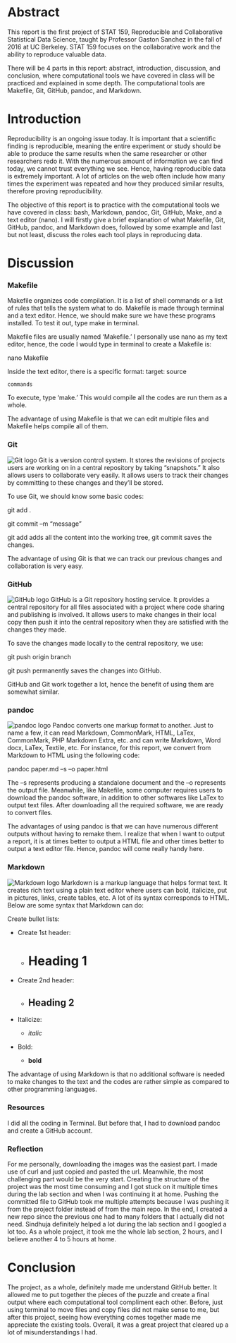 Abstract
========

This report is the first project of STAT 159, Reproducible and
Collaborative Statistical Data Science, taught by Professor Gaston
Sanchez in the fall of 2016 at UC Berkeley. STAT 159 focuses on the
collaborative work and the ability to reproduce valuable data.

There will be 4 parts in this report: abstract, introduction,
discussion, and conclusion, where computational tools we have covered in
class will be practiced and explained in some depth. The computational
tools are Makefile, Git, GitHub, pandoc, and Markdown.

Introduction
============

Reproducibility is an ongoing issue today. It is important that a
scientific finding is reproducible, meaning the entire experiment or
study should be able to produce the same results when the same
researcher or other researchers redo it. With the numerous amount of
information we can find today, we cannot trust everything we see. Hence,
having reproducible data is extremely important. A lot of articles on
the web often include how many times the experiment was repeated and how
they produced similar results, therefore proving reproducibility.

The objective of this report is to practice with the computational tools
we have covered in class: bash, Markdown, pandoc, Git, GitHub, Make, and
a text editor (nano). I will firstly give a brief explanation of what
Makefile, Git, GitHub, pandoc, and Markdown does, followed by some
example and last but not least, discuss the roles each tool plays in
reproducing data.

Discussion
==========

### Makefile

Makefile organizes code compilation. It is a list of shell commands or a
list of rules that tells the system what to do. Makefile is made through
terminal and a text editor. Hence, we should make sure we have these
programs installed. To test it out, type make in terminal.

Makefile files are usually named ‘Makefile.’ I personally use nano as my
text editor, hence, the code I would type in terminal to create a
Makefile is:

nano Makefile

Inside the text editor, there is a specific format: target: source

    commands

To execute, type ‘make.’ This would compile all the codes are run them
as a whole.

The advantage of using Makefile is that we can edit multiple files and
Makefile helps compile all of them.

### Git

![Git logo](sections/Project1/images/git-logo.png) Git is a version
control system. It stores the revisions of projects users are working on
in a central repository by taking “snapshots.” It also allows users to
collaborate very easily. It allows users to track their changes by
committing to these changes and they’ll be stored.

To use Git, we should know some basic codes:

git add .

git commit –m “message”

git add adds all the content into the working tree, git commit saves the
changes.

The advantage of using Git is that we can track our previous changes and
collaboration is very easy.

### GitHub

![GitHub logo](sections/Project1/images/github-logo.png) GitHub is a Git
repository hosting service. It provides a central repository for all
files associated with a project where code sharing and publishing is
involved. It allows users to make changes in their local copy then push
it into the central repository when they are satisfied with the changes
they made.

To save the changes made locally to the central repository, we use:

git push origin branch

git push permanently saves the changes into GitHub.

GitHub and Git work together a lot, hence the benefit of using them are
somewhat similar.

### pandoc

![pandoc logo](sections/Project1/images/pandoc-logo.png) Pandoc converts
one markup format to another. Just to name a few, it can read Markdown,
CommonMark, HTML, LaTex, CommonMark, PHP Markdown Extra, etc. and can
write Markdown, Word docx, LaTex, Textile, etc. For instance, for this
report, we convert from Markdown to HTML using the following code:

pandoc paper.md –s –o paper.html

The –s represents producing a standalone document and the –o represents
the output file. Meanwhile, like Makefile, some computer requires users
to download the pandoc software, in addition to other softwares like
LaTex to output text files. After downloading all the required software,
we are ready to convert files.

The advantages of using pandoc is that we can have numerous different
outputs without having to remake them. I realize that when I want to
output a report, it is at times better to output a HTML file and other
times better to output a text editor file. Hence, pandoc will come
really handy here.

### Markdown

![Markdown logo](sections/Project1/images/markdown-logo.png) Markdown is
a markup language that helps format text. It creates rich text using a
plain text editor where users can bold, italicize, put in pictures,
links, create tables, etc. A lot of its syntax corresponds to HTML.
Below are some syntax that Markdown can do:

Create bullet lists:

-   Create 1st header:

    -   Heading 1
        =========

-   Create 2nd header:

    -   Heading 2
        ---------

-   Italicize:

    -   *italic*
-   Bold:

    -   **bold**

The advantage of using Markdown is that no additional software is needed
to make changes to the text and the codes are rather simple as compared
to other programming languages.

### Resources

I did all the coding in Terminal. But before that, I had to download
pandoc and create a GitHub account.

### Reflection

For me personally, downloading the images was the easiest part. I made
use of curl and just copied and pasted the url. Meanwhile, the most
challenging part would be the very start. Creating the structure of the
project was the most time consuming and I got stuck on it multiple times
during the lab section and when I was continuing it at home. Pushing the
committed file to GitHub took me multiple attempts because I was pushing
it from the project folder instead of from the main repo. In the end, I
created a new repo since the previous one had to many folders that I
actually did not need. Sindhuja definitely helped a lot during the lab
section and I googled a lot too. As a whole project, it took me the
whole lab section, 2 hours, and I believe another 4 to 5 hours at home.

Conclusion
==========

The project, as a whole, definitely made me understand GitHub better. It
allowed me to put together the pieces of the puzzle and create a final
output where each computational tool compliment each other. Before, just
using terminal to move files and copy files did not make sense to me,
but after this project, seeing how everything comes together made me
appreciate the existing tools. Overall, it was a great project that
cleared up a lot of misunderstandings I had.
